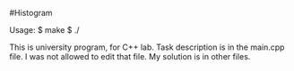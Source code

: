 #Histogram

Usage:
$ make
$ ./ <program-name>

This is university program, for C++ lab. Task description is in the main.cpp file. I was not allowed to edit that file. My solution is in other files.
